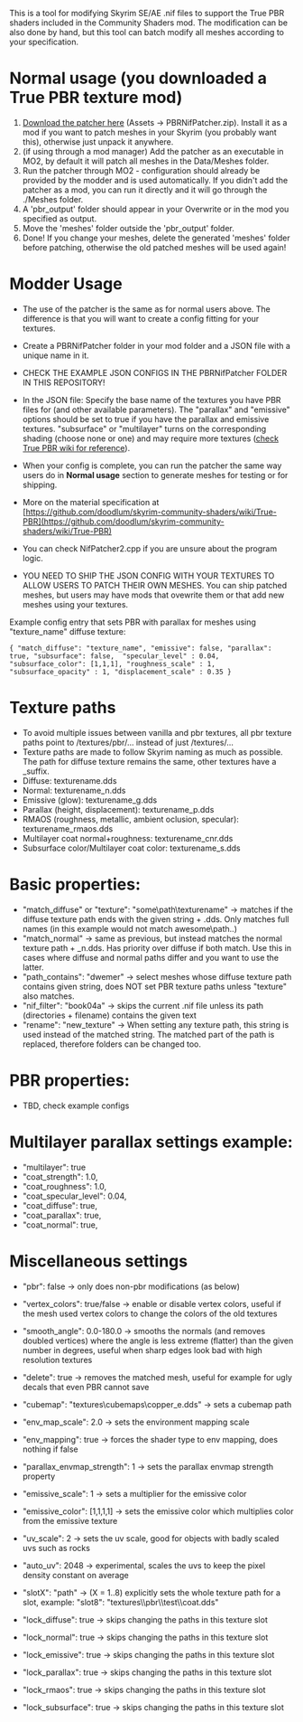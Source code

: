 This is a tool for modifying Skyrim SE/AE .nif files to support the True PBR shaders included in the Community Shaders mod. The modification can be also done by hand, but this tool can batch modify all meshes according to your specification.

# Normal usage (you downloaded a True PBR texture mod)
1. [Download the patcher here](https://github.com/ThePagi/PBRNifPatcher/releases) (Assets ->  PBRNifPatcher.zip). Install it as a mod if you want to patch meshes in your Skyrim (you probably want this), otherwise just unpack it anywhere.
2. (if using through a mod manager) Add the patcher as an executable in MO2, by default it will patch all meshes in the Data/Meshes folder. 
3. Run the patcher through MO2 - configuration should already be provided by the modder and is used automatically. If you didn't add the patcher as a mod, you can run it directly and it will go through the ./Meshes folder.
4. A 'pbr_output' folder should appear in your Overwrite or in the mod you specified as output.
5. Move the 'meshes' folder outside the 'pbr_output' folder.
6. Done! If you change your meshes, delete the generated 'meshes' folder before patching, otherwise the old patched meshes will be used again!

# Modder Usage
* The use of the patcher is the same as for normal users above. The difference is that you will want to create a config fitting for your textures.
* Create a PBRNifPatcher folder in your mod folder and a JSON file with a unique name in it.
* CHECK THE EXAMPLE JSON CONFIGS IN THE PBRNifPatcher FOLDER IN THIS REPOSITORY!
* In the JSON file: Specify the base name of the textures you have PBR files for (and other available parameters). The "parallax" and "emissive" options should be set to true if you have the parallax and emissive textures. "subsurface" or "multilayer" turns on the corresponding shading (choose none or one) and may require more textures ([check True PBR wiki for reference](https://github.com/doodlum/skyrim-community-shaders/wiki/True-PBR)).
* When your config is complete, you can run the patcher the same way users do in **Normal usage** section to generate meshes for testing or for shipping.
 
* More on the material specification at [https://github.com/doodlum/skyrim-community-shaders/wiki/True-PBR](https://github.com/doodlum/skyrim-community-shaders/wiki/True-PBR)
* You can check NifPatcher2.cpp if you are unsure about the program logic. 
* YOU NEED TO SHIP THE JSON CONFIG WITH YOUR TEXTURES TO ALLOW USERS TO PATCH THEIR OWN MESHES. You can ship patched meshes, but users may have mods that ovewrite them or that add new meshes using your textures.

Example config entry that sets PBR with parallax for meshes using "texture_name" diffuse texture:

 `{
  "match_diffuse": "texture_name", "emissive": false, "parallax": true, "subsurface": false,  "specular_level" : 0.04, "subsurface_color": [1,1,1], "roughness_scale" : 1, "subsurface_opacity" : 1, "displacement_scale" : 0.35
 }`

# Texture paths
* To avoid multiple issues between vanilla and pbr textures, all pbr texture paths point to /textures/pbr/... instead of just /textures/...
* Texture paths are made to follow Skyrim naming as much as possible. The path for diffuse texture remains the same, other textures have a _suffix.
* Diffuse: texturename.dds
* Normal: texturename_n.dds
* Emissive (glow): texturename_g.dds
* Parallax (height, displacement): texturename_p.dds
* RMAOS (roughness, metallic, ambient oclusion, specular): texturename_rmaos.dds
* Multilayer coat normal+roughness: texturename_cnr.dds
* Subsurface color/Multilayer coat color: texturename_s.dds

# Basic properties:
* "match_diffuse" or "texture": "some\\path\\texturename" -> matches if the diffuse texture path ends with the given string + .dds. Only matches full names (in this example would not match awesome\\path..)
* "match_normal" -> same as previous, but instead matches the normal texture path + _n.dds. Has priority over diffuse if both match. Use this in cases where diffuse and normal paths differ and you want to use the latter.
* "path_contains": "dwemer" -> select meshes whose diffuse texture path contains given string, does NOT set PBR texture paths unless "texture" also matches.
* "nif_filter": "book04a" -> skips the current .nif file unless its path (directories + filename) contains the given text
* "rename": "new_texture" -> When setting any texture path, this string is used instead of the matched string. The matched part of the path is replaced, therefore folders can be changed too.

# PBR properties:
* TBD, check example configs
  
# Multilayer parallax settings example:
* "multilayer": true
* "coat_strength": 1.0,
* "coat_roughness": 1.0,
* "coat_specular_level": 0.04,
* "coat_diffuse": true,
* "coat_parallax": true,
* "coat_normal": true,

# Miscellaneous settings
* "pbr": false -> only does non-pbr modifications (as below)
* "vertex_colors": true/false -> enable or disable vertex colors, useful if the mesh used vertex colors to change the colors of the old textures
* "smooth_angle": 0.0-180.0 -> smooths the normals (and removes doubled vertices) where the angle is less extreme (flatter) than the given number in degrees, useful when sharp edges look bad with high resolution textures
* "delete": true -> removes the matched mesh, useful for example for ugly decals that even PBR cannot save
* "cubemap": "textures\\cubemaps\\copper_e.dds" -> sets a cubemap path
* "env_map_scale": 2.0 -> sets the environment mapping scale
* "env_mapping": true -> forces the shader type to env mapping, does nothing if false
* "parallax_envmap_strength": 1 -> sets the parallax envmap strength property
* "emissive_scale": 1 -> sets a multiplier for the emissive color
* "emissive_color": [1,1,1,1] -> sets the emissive color which multiplies color from the emissive texture
* "uv_scale": 2 -> sets the uv scale, good for objects with badly scaled uvs such as rocks
* "auto_uv": 2048 -> experimental, scales the uvs to keep the pixel density constant on average
* "slotX": "path" -> (X = 1..8) explicitly sets the whole texture path for a slot, example: "slot8": "textures\\\\pbr\\\\test\\\\coat.dds"

* "lock_diffuse": true -> skips changing the paths in this texture slot
* "lock_normal": true -> skips changing the paths in this texture slot
* "lock_emissive": true -> skips changing the paths in this texture slot
* "lock_parallax": true -> skips changing the paths in this texture slot
* "lock_rmaos": true -> skips changing the paths in this texture slot
* "lock_subsurface": true -> skips changing the paths in this texture slot
